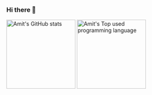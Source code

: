 ### Hi there 👋


<a href="https://github.com/Mondal10"><img height="180em" src="https://github-readme-stats-mondal10.vercel.app/api?username=Mondal10&count_private=true&show_icons=true&theme=transparent" alt="Amit's GitHub stats" /></a>
<a href="https://github.com/Mondal10"><img height="180em" src="https://github-readme-stats-mondal10.vercel.app/api/top-langs/?username=Mondal10&layout=compact&hide=vba,html,css&langs_count=6&theme=transparent" alt="Amit's Top used programming language" /></a>

